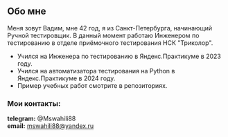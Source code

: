 ## Обо мне

Меня зовут Вадим, мне 42 год, я из Санкт-Петербурга, начинающий Ручной тестировщик. В данный момент работаю Инженером
по тестированию в отделе приёмочного тестирования НСК "Триколор".  
* Учился на Инженера по тестированию в Яндекс.Практикуме в 2023 году.  
* Учился на автоматизатора тестирования на Python  в Яндекс.Практикуме в 2024 году.  
* Пример учебных работ смотрите в репозиториях.  

### Мои контакты:

**telegram:** @Mswahili88 <br>
**email:** mswahili88@yandex.ru
